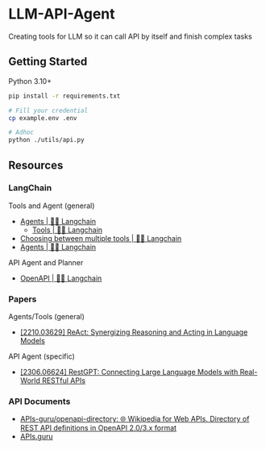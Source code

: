# LLM-API-Agent

Creating tools for LLM so it can call API by itself and finish complex tasks

## Getting Started

Python 3.10+

```bash
pip install -r requirements.txt

# Fill your credential
cp example.env .env

# Adhoc
python ./utils/api.py
```

## Resources

### LangChain

Tools and Agent (general)

- [Agents | 🦜️🔗 Langchain](https://python.langchain.com/docs/modules/agents/)
  - [Tools | 🦜️🔗 Langchain](https://python.langchain.com/docs/modules/agents/tools/)
- [Choosing between multiple tools | 🦜️🔗 Langchain](https://python.langchain.com/docs/use_cases/tool_use/multiple_tools)
- [Agents | 🦜️🔗 Langchain](https://python.langchain.com/docs/use_cases/tool_use/agents)

API Agent and Planner

- [OpenAPI | 🦜️🔗 Langchain](https://python.langchain.com/docs/integrations/toolkits/openapi)

### Papers

Agents/Tools (general)

- [[2210.03629] ReAct: Synergizing Reasoning and Acting in Language Models](https://arxiv.org/abs/2210.03629)

API Agent (specific)

- [[2306.06624] RestGPT: Connecting Large Language Models with Real-World RESTful APIs](https://arxiv.org/abs/2306.06624)

### API Documents

- [APIs-guru/openapi-directory: 🌐 Wikipedia for Web APIs. Directory of REST API definitions in OpenAPI 2.0/3.x format](https://github.com/APIs-guru/openapi-directory)
- [APIs.guru](https://apis.guru/)

